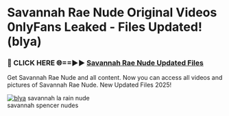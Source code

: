 # Savannah Rae Nude Original Videos 0nlyFans Leaked - Files Updated! (blya)

<h3>🔴 CLICK HERE 🌐==►► <a href="https://tinyurl.com/5h6xmrr3" rel="nofollow">Savannah Rae Nude Updated Files</a></h3>

Get Savannah Rae Nude and all content. Now you can access all videos and pictures of Savannah Rae Nude. New Updated Files 2025!

[![blya](https://i.imgur.com/KVD873Z.gif)](https://tinyurl.com/5h6xmrr3)
savannah la rain nude<br>
savannah spencer nudes